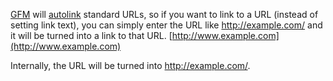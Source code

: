 [GFM][] will [autolink](https://help.github.com/articles/github-flavored-markdown#url-autolinking) standard URLs, so if you want to link to a URL (instead of setting link text),
you can simply enter the URL like http://example.com/ and it will be turned into a link to that URL. [http://www.example.com](http://www.example.com)

Internally, the URL will be turned into <http://example.com/>.

[GFM]: https://help.github.com/articles/github-flavored-markdown